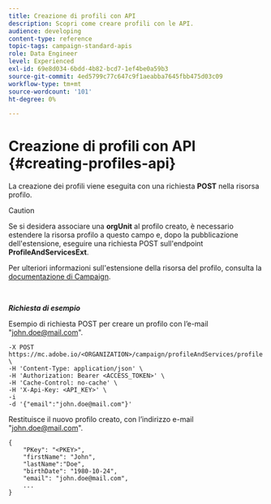 ```yaml
---
title: Creazione di profili con API
description: Scopri come creare profili con le API.
audience: developing
content-type: reference
topic-tags: campaign-standard-apis
role: Data Engineer
level: Experienced
exl-id: 69e8d034-6bdd-4b82-bcd7-1ef4be0a59b3
source-git-commit: 4ed5799c77c647c9f1aeabba7645fbb475d03c09
workflow-type: tm+mt
source-wordcount: '101'
ht-degree: 0%

---
```


# Creazione di profili con API {#creating-profiles-api}

La creazione dei profili viene eseguita con una richiesta **POST** nella risorsa profilo.

>[!CAUTION]
>
>Se si desidera associare una <b>orgUnit</b> al profilo creato, è necessario estendere la risorsa profilo a questo campo e, dopo la pubblicazione dell&#39;estensione, eseguire una richiesta POST sull&#39;endpoint <b>ProfileAndServicesExt</b>.
>
>Per ulteriori informazioni sull&#39;estensione della risorsa del profilo, consulta la <a href="https://helpx.adobe.com/it/campaign/standard/administration/using/organizational-units.html#partitioning-profiles">documentazione di Campaign</a>.

<br/>

***Richiesta di esempio***

Esempio di richiesta POST per creare un profilo con l’e-mail &quot;john.doe@mail.com&quot;.

```
-X POST https://mc.adobe.io/<ORGANIZATION>/campaign/profileAndServices/profile \
-H 'Content-Type: application/json' \
-H 'Authorization: Bearer <ACCESS_TOKEN>' \
-H 'Cache-Control: no-cache' \
-H 'X-Api-Key: <API_KEY>' \
-i
-d '{"email":"john.doe@mail.com"}'
```

Restituisce il nuovo profilo creato, con l’indirizzo e-mail &quot;john.doe@mail.com&quot;.

```
{
    "PKey": "<PKEY>",
    "firstName": "John",
    "lastName":"Doe",
    "birthDate": "1980-10-24",
    "email": "john.doe@mail.com",
    ...
}
```

